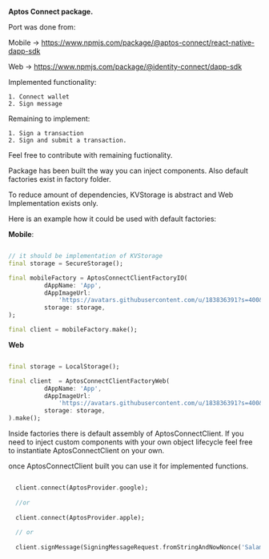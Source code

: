 **Aptos Connect package.**

Port was done from:

Mobile -> https://www.npmjs.com/package/@aptos-connect/react-native-dapp-sdk 

Web -> https://www.npmjs.com/package/@identity-connect/dapp-sdk

Implemented functionality:

    1. Connect wallet 
    2. Sign message

Remaining to implement:

    1. Sign a transaction
    2. Sign and submit a transaction.


Feel free to contribute with remaining fuctionality.

Package has been built the way you can inject components. Also default factories exist in factory folder.


To reduce amount of dependencies, KVStorage is abstract and Web Implementation exists only. 


Here is an example how it could be used with default factories:

**Mobile**:

```dart

// it should be implementation of KVStorage
final storage = SecureStorage();

final mobileFactory = AptosConnectClientFactoryIO(
          dAppName: 'App',
          dAppImageUrl:
              'https://avatars.githubusercontent.com/u/183836391?s=400&u=1ffaf9cebe6f1630901bfc4784e80f6855d1f785&v=4',
          storage: storage,
);

final client = mobileFactory.make();


```

**Web**

```dart

final storage = LocalStorage();

final client  = AptosConnectClientFactoryWeb(
          dAppName: 'App',
          dAppImageUrl:
              'https://avatars.githubusercontent.com/u/183836391?s=400&u=1ffaf9cebe6f1630901bfc4784e80f6855d1f785&v=4',
          storage: storage,
).make();

```

Inside factories there is default assembly of AptosConnectClient. If you need to inject custom components with your own object lifecycle feel free to instantiate AptosConnectClient on your own. 

once AptosConnectClient built you can use it for implemented functions.

```dart

  client.connect(AptosProvider.google);
  
  //or
  
  client.connect(AptosProvider.apple);
  
  // or 
  
  client.signMessage(SigningMessageRequest.fromStringAndNowNonce('Salam'));
```



